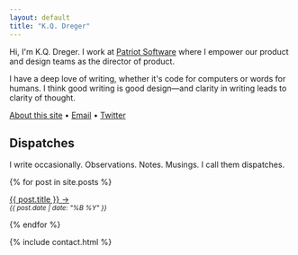 ```yaml
---
layout: default
title: "K.Q. Dreger"
---
```


Hi, I'm K.Q. Dreger. I work at [Patriot Software](https://patriotsoftware.com/) where I empower our product and design teams as the director of product. 

I have a deep love of writing, whether it's code for computers or words for humans. I think good writing is good design—and clarity in writing leads to clarity of thought. 

[About this site][about] &bull; [Email][] &bull; [Twitter][]

[about]: /about-site
[email]: https://audaciousfox.net/masthead
[twitter]: https://twitter.com/dreger



## Dispatches

I write occasionally. Observations. Notes. Musings. I call them dispatches. 

{% for post in site.posts  %}
<p><a href="{{ post.url }}">{{ post.title }}&nbsp;&rarr;</a><br><small><em>{{ post.date | date: "%B %Y" }}</em></small></p>
{% endfor %}

{% include contact.html %}




